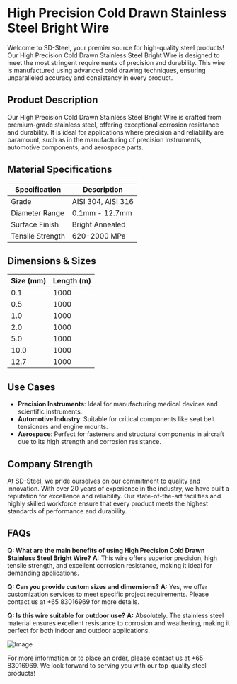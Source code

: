 # High Precision Cold Drawn Stainless Steel Bright Wire

Welcome to SD-Steel, your premier source for high-quality steel products! Our High Precision Cold Drawn Stainless Steel Bright Wire is designed to meet the most stringent requirements of precision and durability. This wire is manufactured using advanced cold drawing techniques, ensuring unparalleled accuracy and consistency in every product.

## Product Description
Our High Precision Cold Drawn Stainless Steel Bright Wire is crafted from premium-grade stainless steel, offering exceptional corrosion resistance and durability. It is ideal for applications where precision and reliability are paramount, such as in the manufacturing of precision instruments, automotive components, and aerospace parts.

## Material Specifications
| Specification | Description |
| --- | --- |
| Grade | AISI 304, AISI 316 |
| Diameter Range | 0.1mm - 12.7mm |
| Surface Finish | Bright Annealed |
| Tensile Strength | 620-2000 MPa |

## Dimensions & Sizes
| Size (mm) | Length (m) |
| --- | --- |
| 0.1 | 1000 |
| 0.5 | 1000 |
| 1.0 | 1000 |
| 2.0 | 1000 |
| 5.0 | 1000 |
| 10.0 | 1000 |
| 12.7 | 1000 |

## Use Cases
- **Precision Instruments**: Ideal for manufacturing medical devices and scientific instruments.
- **Automotive Industry**: Suitable for critical components like seat belt tensioners and engine mounts.
- **Aerospace**: Perfect for fasteners and structural components in aircraft due to its high strength and corrosion resistance.

## Company Strength
At SD-Steel, we pride ourselves on our commitment to quality and innovation. With over 20 years of experience in the industry, we have built a reputation for excellence and reliability. Our state-of-the-art facilities and highly skilled workforce ensure that every product meets the highest standards of performance and durability.

## FAQs
**Q: What are the main benefits of using High Precision Cold Drawn Stainless Steel Bright Wire?**
**A:** This wire offers superior precision, high tensile strength, and excellent corrosion resistance, making it ideal for demanding applications.

**Q: Can you provide custom sizes and dimensions?**
**A:** Yes, we offer customization services to meet specific project requirements. Please contact us at +65 83016969 for more details.

**Q: Is this wire suitable for outdoor use?**
**A:** Absolutely. The stainless steel material ensures excellent resistance to corrosion and weathering, making it perfect for both indoor and outdoor applications.

![Image](https://github.com/user-attachments/assets/2567258e-e124-4816-932d-1809bd27ef0b)

For more information or to place an order, please contact us at +65 83016969. We look forward to serving you with our top-quality steel products!